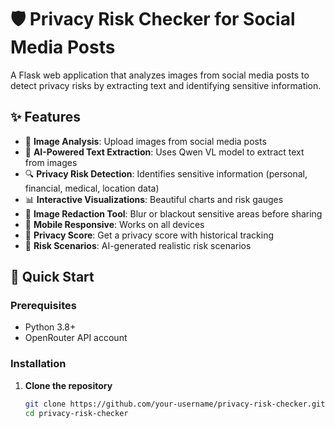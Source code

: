 # 🛡️ Privacy Risk Checker for Social Media Posts

A Flask web application that analyzes images from social media posts to detect privacy risks by extracting text and identifying sensitive information.

## ✨ Features

- 📸 **Image Analysis**: Upload images from social media posts
- 🤖 **AI-Powered Text Extraction**: Uses Qwen VL model to extract text from images
- 🔍 **Privacy Risk Detection**: Identifies sensitive information (personal, financial, medical, location data)
- 📊 **Interactive Visualizations**: Beautiful charts and risk gauges
- 🎨 **Image Redaction Tool**: Blur or blackout sensitive areas before sharing
- 📱 **Mobile Responsive**: Works on all devices
- 💯 **Privacy Score**: Get a privacy score with historical tracking
- 🚨 **Risk Scenarios**: AI-generated realistic risk scenarios

## 🚀 Quick Start

### Prerequisites
- Python 3.8+
- OpenRouter API account

### Installation

1. **Clone the repository**
   ```bash
   git clone https://github.com/your-username/privacy-risk-checker.git
   cd privacy-risk-checker